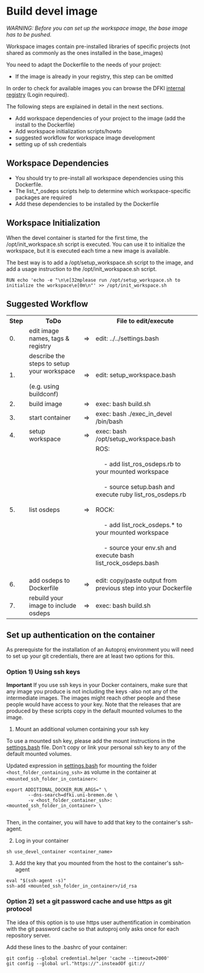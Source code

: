 # Build devel image

_WARNING: Before you can set up the workspace image, the base image has to be pushed._

Workspace images contain pre-installed libraries of specific projects (not shared as commonly as the ones installed in the base_images)

You need to adapt the Dockerfile to the needs of your project:

* If the image is already in your registry, this step can be omitted

In order to check for available images you can browse the DFKI [internal registry](https://d-reg.hb.dfki.de/repositories) (Login required).


The following steps are explained in detail in the next sections.

* Add workspace dependencies of your project to the image (add the install to the Dockerfile)
* Add workspace initialization scripts/howto
* suggested workflow for workspace image development
* setting up of ssh credentials


## Workspace Dependencies

* You should try to pre-install all workspace dependencies using this Dockerfile.
* The list_*_osdeps scripts help to determine which workspace-specific packages are required
* Add these dependencies to be installed by the Dockerfile

## Workspace Initialization

When the devel container is started for the first time, the /opt/init_workspace.sh script is executed.
You can use it to initialize the workspace, but it is executed each time a new image is available.

The best way is to add a /opt/setup_workspace.sh script to the image, and add a usage instruction to the /opt/init_workspace.sh script.

```
RUN echo 'echo -e "\n\e[32mplease run /opt/setup_workspace.sh to initialize the workspace\e[0m\n"' >> /opt/init_workspace.sh
```

## Suggested Workflow

<table border="0">
 <tr>
    <th>Step</th>
    <th>ToDo</th>
    <th></th>
    <th>File to edit/execute</th>
 <tr>
    <td>0.</td>
    <td>edit image names, tags & registry</td>
    <td> => </td>
    <td> edit: ../../settings.bash </td>
 </tr>
 <tr>
    <td>1.</td>
    <td>describe the steps to setup your workspace<br></br> (e.g. using buildconf)</td>
    <td> => </td>
    <td> edit: setup_workspace.bash </td>
 </tr>
 <tr>
    <td>2.</td>
    <td>build image</td>
    <td> => </td>
    <td>exec: bash build.sh </td>
 </tr>
  <tr>
    <td>3.</td>
    <td>start container</td>
    <td> => </td>
    <td>exec: bash ./exec_in_devel /bin/bash </td>
 </tr>
 <tr>
    <td>4.</td>
    <td>setup workspace</td>
    <td> => </td>
    <td>exec: bash /opt/setup_workspace.bash</td>
 </tr>
 <tr>
    <td>5.</td>
    <td>list osdeps</td>
    <td> => </td>
    <td> ROS:<br></br>
         &nbsp;&nbsp;&nbsp;&nbsp; - add list_ros_osdeps.rb to your mounted workspace<br></br>
         &nbsp;&nbsp;&nbsp;&nbsp; - source setup.bash and execute ruby list_ros_osdeps.rb<br></br>
         ROCK:<br></br>
         &nbsp;&nbsp;&nbsp;&nbsp; - add list_rock_osdeps.* to your mounted workspace<br></br>
         &nbsp;&nbsp;&nbsp;&nbsp; - source your env.sh and execute bash list_rock_osdeps.bash<br></br>
         </td>
 </tr>
 <tr>
    <td>6.</td>
    <td>add osdeps to Dockerfile</td>
    <td> => </td>
    <td>edit: copy/paste output from previous step into your Dockerfile</td>
 </tr>
 <tr>
    <td>7.</td>
    <td>rebuild your image to include osdeps</td>
    <td> => </td>
    <td>exec: bash build.sh </td>
 </tr>
</table>


## Set up authentication on the container

As prerequiste for the installation of an Autoproj environment you will need to set up your git credentials, there are at least two options for this.

### Option 1) Using ssh keys

**Important** If you use ssh keys in your Docker containers, make sure that any image you produce is not including the keys -also not any of the intermediate images. The images might reach other people and these people would have access to your key. Note that the releases that are produced by these scripts copy in the default mounted volumes to the image. 

1. Mount an additional volumen containing your ssh key

To use a mounted ssh key, please add the mount instructions in the [settings.bash](https://git.hb.dfki.de/dfki-dockerfiles/docker_development/-/blob/master/settings.bash) file. Don't copy or link your personal ssh key to any of the default mounted volumes.

Updated expression in [settings.bash](https://git.hb.dfki.de/dfki-dockerfiles/docker_development/-/blob/master/settings.bash) for mounting the folder `<host_folder_containing_ssh>` as volume in the container at `<mounted_ssh_folder_in_container>`:
```
export ADDITIONAL_DOCKER_RUN_ARGS=" \
        --dns-search=dfki.uni-bremen.de \
        -v <host_folder_container_ssh>:<mounted_ssh_folder_in_container> \
        "
```

Then, in the container, you will have to add that key to the container's ssh-agent.

2. Log in your container

```
sh use_devel_container <container_name> 
```

3. Add the key that you mounted from the host to the container's ssh-agent

```
eval "$(ssh-agent -s)"
ssh-add <mounted_ssh_folder_in_container>/id_rsa
```

### Option 2) set a git password cache and use https as git protocol

The idea of this option is to use https user authentification in combination with the git password cache so that autoproj only asks once for each repository server.

Add these lines to the .bashrc of your container:
```
git config --global credential.helper 'cache --timeout=2000'
git config --global url."https://".insteadOf git://
```

